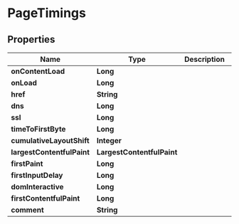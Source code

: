 

# PageTimings


## Properties

| Name | Type | Description | Notes |
|------------ | ------------- | ------------- | -------------|
|**onContentLoad** | **Long** |  |  |
|**onLoad** | **Long** |  |  |
|**href** | **String** |  |  [optional] |
|**dns** | **Long** |  |  [optional] |
|**ssl** | **Long** |  |  [optional] |
|**timeToFirstByte** | **Long** |  |  [optional] |
|**cumulativeLayoutShift** | **Integer** |  |  [optional] |
|**largestContentfulPaint** | **LargestContentfulPaint** |  |  [optional] |
|**firstPaint** | **Long** |  |  [optional] |
|**firstInputDelay** | **Long** |  |  [optional] |
|**domInteractive** | **Long** |  |  [optional] |
|**firstContentfulPaint** | **Long** |  |  [optional] |
|**comment** | **String** |  |  [optional] |



